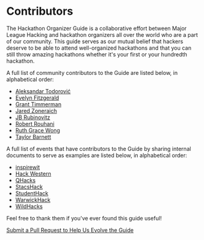 # Contributors

The Hackathon Organizer Guide is a collaborative effort between Major League Hacking and hackathon organizers all over the world who are a part of our community. This guide serves as our mutual belief that hackers deserve to be able to attend well-organized hackathons and that you can still throw amazing hackathons whether it's your first or your hundredth hackathon.

A full list of community contributors to the Guide are listed below, in alphabetical order:

- [Aleksandar Todorović](https://github.com/aleksandar-todorovic)
- [Evelyn Fitzgerald](https://github.com/aidan-fitz)
- [Grant Timmerman](https://github.com/grant)
- [Jared Zoneraich](https://github.com/jzone3)
- [JB Rubinovitz](https://github.com/rubinovitz)
- [Robert Rouhani](https://github.com/Robmaister)
- [Ruth Grace Wong](https://github.com/ruthgrace)
- [Taylor Barnett](https://github.com/tbarn)

A full list of events that have contributors to the Guide by sharing internal documents to serve as examples are listed below, in alphabetical order: 

- [inspirewit](http://inspirewit.com/)
- [Hack Western](https://hackwestern.com/)
- [QHacks](http://qhacks.io/)
- [StacsHack](http://stacshack.org/)
- [StudentHack](http://www.studenthack.com/)
- [WarwickHack](http://www.hack.warwick.tech/)
- [WildHacks](http://wildhacks.org/)

Feel free to thank them if you've ever found this guide useful!

[Submit a Pull Request to Help Us Evolve the Guide](https://github.com/MLH/hackathon-organizer-guide)
